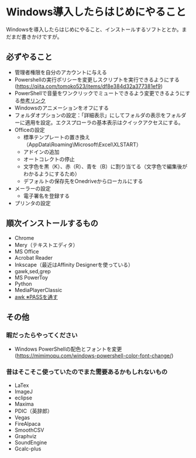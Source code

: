 # Windows導入したらはじめにやること
Windowsを導入したらはじめにやること、インストールするソフトととか。まだまだ書きかけですが。


## 必ずやること
* 管理者権限を自分のアカウントに与える
* Powershellの実行ポリシーを変更しスクリプトを実行できるようにする(https://qiita.com/tomoko523/items/df8e384d32a377381ef9)
* PowerShellで音量をワンクリックでミュートできるよう変更できるようにする[参考リンク](http://d.hatena.ne.jp/hake/20171005/p1)
* Windowsのアニメーションをオフにする
* フォルダオプションの設定：「詳細表示」にしてフォルダの表示をフォルダーに適用を設定。エクスプローラの基本表示はクイックアクセスにする。
* Officeの設定
  * 標準テンプレートの置き換え（AppData\Roaming\Microsoft\Excel\XLSTART）
  * アドインの追加
  * オートコレクトの停止
  * 文字色を黒（K）、赤（R）、青を（B）に割り当てる（文字色で編集後がわかるようにするため）
  * デフォルトの保存先をOnedriveからローカルにする
* メーラーの設定 
  * 電子署名を登録する
* プリンタの設定

## 順次インストールするもの 
* Chrome
* Mery（テキストエディタ）
* MS Office
* Acrobat Reader
* Inkscape（最近はAffinity Designerを使っている）
* gawk,sed,grep
* MS PowerToy
* Python
* MediaPlayerClassic
* [awk ※PASSを通す](http://www.gnu.org/software/gawk/)



## その他
### 暇だったらやってください
* Windows PowerShellの配色とフォントを変更(https://mimimopu.com/windows-powershell-color-font-change/)

### 昔はそこそこ使っていたのでまた需要あるかもしれないもの
* LaTex
* ImageJ
* eclipse
* Maxima
* PDIC（英辞郎）
* Vegas
* FireAlpaca
* SmoothCSV
* Graphviz
* SoundEngine
* Gcalc-plus
